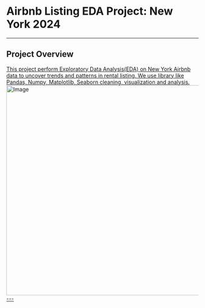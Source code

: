 # Airbnb Listing EDA Project: New York 2024
---
## Project Overview
<u>
This project perform Exploratory Data Analysis(EDA) on New York Airbnb data to uncover trends and patterns in rental listing. We use library like Pandas, Numpy, Matplotlib, Seaborn cleaning, visualization and analysis.
<img src="https://www.brandinginasia.com/wp-content/uploads/2017/04/sddefault-8.jpg" alt="Image" width="1100" height="550">
---


